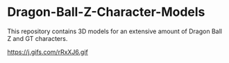 # Dragon-Ball-Z-Character-Models
This repository contains 3D models for an extensive amount of Dragon Ball Z and GT characters.

https://j.gifs.com/rRxXJ6.gif
